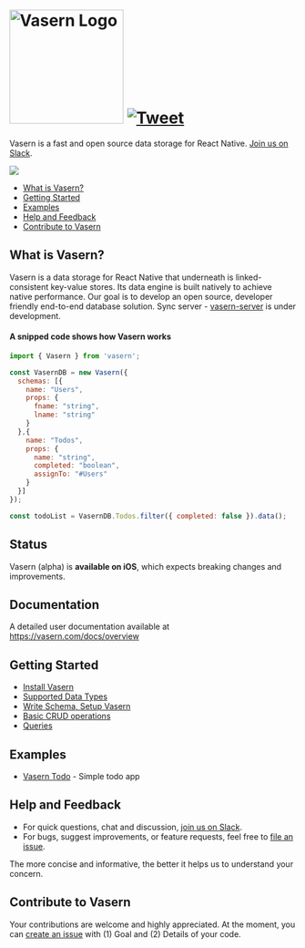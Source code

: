 # <img src="https://unpkg.com/vasern@0.2.4/vasern-logo.svg" alt="Vasern Logo" width="200">  [![Tweet](https://img.shields.io/twitter/url/http/shields.io.svg?style=social)](https://twitter.com/home?status=Check%20out%20%40vasern,%20a%20fast%20and%20open%20source%20React%20Native%20data%20storage&url=https://vasern.com)

Vasern is a fast and open source data storage for React Native. [Join us on Slack](https://join.slack.com/t/vasern/shared_invite/enQtNDU4NTk2MDI5OTcyLTRiYzRjZDI5YTAyMjlhYzg1YTdhNjFjZGNkODI1OTQwYzExZjA3NWRkYTY1MGE2ZjU0YzU3NzE2NzUwZmEwMjM).

![](https://badge.fury.io/js/vasern.svg)

- [What is Vasern?](#what-is-vasern)
- [Getting Started](#getting-started)
- [Examples](#examples)
- [Help and Feedback](#help-and-feedback)
- [Contribute to Vasern](#contribute-to-vasern)

## What is Vasern?

Vasern is a data storage for React Native that underneath is linked-consistent key-value stores. Its data engine is built natively to achieve native performance. Our goal is to develop an open source, developer friendly end-to-end database solution. Sync server - [vasern-server](https://github.com/ambistudio/vasern-server) is under development.

#### A snipped code shows how Vasern works

```javascript
import { Vasern } from 'vasern';

const VasernDB = new Vasern({ 
  schemas: [{
    name: "Users",
    props: {
      fname: "string",
      lname: "string"
    }
  },{
    name: "Todos",
    props: {
      name: "string",
      completed: "boolean",
      assignTo: "#Users"
    }
  }]
});

const todoList = VasernDB.Todos.filter({ completed: false }).data();
```

## Status

Vasern (alpha) is **available on iOS**, which expects breaking changes and improvements.

## Documentation

A detailed user documentation available at https://vasern.com/docs/overview

## Getting Started

- [Install Vasern](https://vasern.com/docs/install-vasern)
- [Supported Data Types](https://vasern.com/docs/supported-data-types)
- [Write Schema, Setup Vasern](https://vasern.com/docs/write-schema-setup-vasern)
- [Basic CRUD operations](https://vasern.com/docs/basic-crud-operation)
- [Queries](https://vasern.com/docs/queries)


## Examples

- [Vasern Todo](https://vasern.com/docs/todo-example) - Simple todo app

## Help and Feedback

- For quick questions, chat and discussion, [join us on Slack](https://join.slack.com/t/vasern/shared_invite/enQtNDU4NTk2MDI5OTcyLTRiYzRjZDI5YTAyMjlhYzg1YTdhNjFjZGNkODI1OTQwYzExZjA3NWRkYTY1MGE2ZjU0YzU3NzE2NzUwZmEwMjM).
- For bugs, suggest improvements, or feature requests, feel free to [file an issue](https://github.com/ambistudio/vasern/issues).

The more concise and informative, the better it helps us to understand your concern.

## Contribute to Vasern

Your contributions are welcome and highly appreciated. At the moment, you can [create an issue](https://github.com/ambistudio/vasern/issues) with (1) Goal and (2) Details of your code.